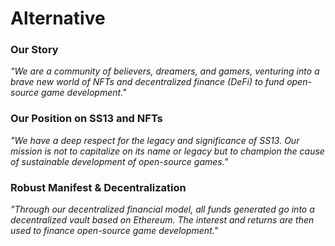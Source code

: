 # Alternative

### Our Story

_"We are a community of believers, dreamers, and gamers, venturing into a brave new world of NFTs and decentralized finance (DeFi) to fund open-source game development."_

### Our Position on SS13 and NFTs

_"We have a deep respect for the legacy and significance of SS13. Our mission is not to capitalize on its name or legacy but to champion the cause of sustainable development of open-source games."_

### Robust Manifest & Decentralization

_"Through our decentralized financial model, all funds generated go into a decentralized vault based on Ethereum. The interest and returns are then used to finance open-source game development."_
